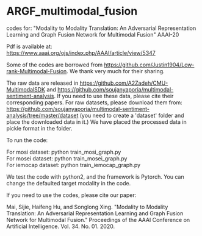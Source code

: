 # ARGF_multimodal_fusion
codes for: "Modality to Modality Translation: An Adversarial Representation Learning and Graph Fusion Network for Multimodal Fusion" AAAI-20

Pdf is available at: https://www.aaai.org/ojs/index.php/AAAI/article/view/5347


Some of the codes are borrowed from https://github.com/Justin1904/Low-rank-Multimodal-Fusion. We thank very much for their sharing.


The raw data are released in https://github.com/A2Zadeh/CMU-MultimodalSDK and  https://github.com/soujanyaporia/multimodal-sentiment-analysis. If you need to use these data, please cite their corresponding papers. For raw datasets, please download them from: https://github.com/soujanyaporia/multimodal-sentiment-analysis/tree/master/dataset (you need to create a 'dataset' folder and place the downloaded data in it.) We have placed the processed data in pickle format in the folder.

To run the code: 

For mosi dataset: python train_mosi_graph.py  
For mosei dataset: python train_mosei_graph.py     
For iemocap dataset: python train_iemocap_graph.py  

We test the code with python2, and the framework is Pytorch. You can change the defaulted target modality in the code.

If you need to use the codes, please cite our paper:

Mai, Sijie, Haifeng Hu, and Songlong Xing. "Modality to Modality Translation: An Adversarial Representation Learning and Graph Fusion Network for Multimodal Fusion." Proceedings of the AAAI Conference on Artificial Intelligence. Vol. 34. No. 01. 2020.
